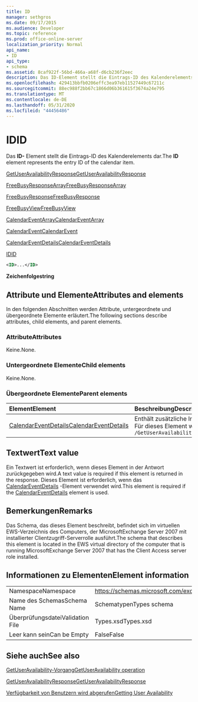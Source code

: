 ```yaml
---
title: ID
manager: sethgros
ms.date: 09/17/2015
ms.audience: Developer
ms.topic: reference
ms.prod: office-online-server
localization_priority: Normal
api_name:
- ID
api_type:
- schema
ms.assetid: 8caf922f-56bd-466a-a68f-d6cb236f2eec
description: Das ID-Element stellt die Eintrags-ID des Kalenderelements dar.
ms.openlocfilehash: 429413bbfb0206effc3ea97eb11527449c67211c
ms.sourcegitcommit: 88ec988f2bb67c1866d06b361615f3674a24e795
ms.translationtype: MT
ms.contentlocale: de-DE
ms.lasthandoff: 05/31/2020
ms.locfileid: "44456486"
---
```

# <a name="id"></a><span data-ttu-id="9ca14-103">ID</span><span class="sxs-lookup"><span data-stu-id="9ca14-103">ID</span></span>

<span data-ttu-id="9ca14-104">Das **ID-** Element stellt die Eintrags-ID des Kalenderelements dar.</span><span class="sxs-lookup"><span data-stu-id="9ca14-104">The **ID** element represents the entry ID of the calendar item.</span></span> 
  
[<span data-ttu-id="9ca14-105">GetUserAvailabilityResponse</span><span class="sxs-lookup"><span data-stu-id="9ca14-105">GetUserAvailabilityResponse</span></span>](getuseravailabilityresponse.md)
  
[<span data-ttu-id="9ca14-106">FreeBusyResponseArray</span><span class="sxs-lookup"><span data-stu-id="9ca14-106">FreeBusyResponseArray</span></span>](freebusyresponsearray.md)
  
[<span data-ttu-id="9ca14-107">FreeBusyResponse</span><span class="sxs-lookup"><span data-stu-id="9ca14-107">FreeBusyResponse</span></span>](freebusyresponse.md)
  
[<span data-ttu-id="9ca14-108">FreeBusyView</span><span class="sxs-lookup"><span data-stu-id="9ca14-108">FreeBusyView</span></span>](freebusyview.md)
  
[<span data-ttu-id="9ca14-109">CalendarEventArray</span><span class="sxs-lookup"><span data-stu-id="9ca14-109">CalendarEventArray</span></span>](calendareventarray.md)
  
[<span data-ttu-id="9ca14-110">CalendarEvent</span><span class="sxs-lookup"><span data-stu-id="9ca14-110">CalendarEvent</span></span>](calendarevent.md)
  
[<span data-ttu-id="9ca14-111">CalendarEventDetails</span><span class="sxs-lookup"><span data-stu-id="9ca14-111">CalendarEventDetails</span></span>](calendareventdetails.md)
  
[<span data-ttu-id="9ca14-112">ID</span><span class="sxs-lookup"><span data-stu-id="9ca14-112">ID</span></span>](id.md)
  
```xml
<ID>...</ID>
```

 <span data-ttu-id="9ca14-113">**Zeichenfolge**</span><span class="sxs-lookup"><span data-stu-id="9ca14-113">**string**</span></span>
## <a name="attributes-and-elements"></a><span data-ttu-id="9ca14-114">Attribute und Elemente</span><span class="sxs-lookup"><span data-stu-id="9ca14-114">Attributes and elements</span></span>

<span data-ttu-id="9ca14-115">In den folgenden Abschnitten werden Attribute, untergeordnete und übergeordnete Elemente erläutert.</span><span class="sxs-lookup"><span data-stu-id="9ca14-115">The following sections describe attributes, child elements, and parent elements.</span></span>
  
### <a name="attributes"></a><span data-ttu-id="9ca14-116">Attribute</span><span class="sxs-lookup"><span data-stu-id="9ca14-116">Attributes</span></span>

<span data-ttu-id="9ca14-117">Keine.</span><span class="sxs-lookup"><span data-stu-id="9ca14-117">None.</span></span>
  
### <a name="child-elements"></a><span data-ttu-id="9ca14-118">Untergeordnete Elemente</span><span class="sxs-lookup"><span data-stu-id="9ca14-118">Child elements</span></span>

<span data-ttu-id="9ca14-119">Keine.</span><span class="sxs-lookup"><span data-stu-id="9ca14-119">None.</span></span>
  
### <a name="parent-elements"></a><span data-ttu-id="9ca14-120">Übergeordnete Elemente</span><span class="sxs-lookup"><span data-stu-id="9ca14-120">Parent elements</span></span>

|<span data-ttu-id="9ca14-121">**Element**</span><span class="sxs-lookup"><span data-stu-id="9ca14-121">**Element**</span></span>|<span data-ttu-id="9ca14-122">**Beschreibung**</span><span class="sxs-lookup"><span data-stu-id="9ca14-122">**Description**</span></span>|
|:-----|:-----|
|[<span data-ttu-id="9ca14-123">CalendarEventDetails</span><span class="sxs-lookup"><span data-stu-id="9ca14-123">CalendarEventDetails</span></span>](calendareventdetails.md) <br/> |<span data-ttu-id="9ca14-124">Enthält zusätzliche Informationen für ein Calendar-Ereignis.</span><span class="sxs-lookup"><span data-stu-id="9ca14-124">Provides additional information for a calendar event.</span></span>  <br/> <span data-ttu-id="9ca14-125">Für dieses Element wird folgender XPath-Ausdruck verwendet: </span><span class="sxs-lookup"><span data-stu-id="9ca14-125">The following is the XPath expression to this element:</span></span>  <br/>  `/GetUserAvailabilityResponse/FreeBusyResponseArray/FreeBusyResponse/FreeBusyView/CalendarEventArray/CalendarEvent[i]/CalendarEventDetails` <br/> |
   
## <a name="text-value"></a><span data-ttu-id="9ca14-126">Textwert</span><span class="sxs-lookup"><span data-stu-id="9ca14-126">Text value</span></span>

<span data-ttu-id="9ca14-127">Ein Textwert ist erforderlich, wenn dieses Element in der Antwort zurückgegeben wird.</span><span class="sxs-lookup"><span data-stu-id="9ca14-127">A text value is required if this element is returned in the response.</span></span> <span data-ttu-id="9ca14-128">Dieses Element ist erforderlich, wenn das [CalendarEventDetails](calendareventdetails.md) -Element verwendet wird.</span><span class="sxs-lookup"><span data-stu-id="9ca14-128">This element is required if the [CalendarEventDetails](calendareventdetails.md) element is used.</span></span> 
  
## <a name="remarks"></a><span data-ttu-id="9ca14-129">Bemerkungen</span><span class="sxs-lookup"><span data-stu-id="9ca14-129">Remarks</span></span>

<span data-ttu-id="9ca14-130">Das Schema, das dieses Element beschreibt, befindet sich im virtuellen EWS-Verzeichnis des Computers, der MicrosoftExchange Server 2007 mit installierter Clientzugriff-Serverrolle ausführt.</span><span class="sxs-lookup"><span data-stu-id="9ca14-130">The schema that describes this element is located in the EWS virtual directory of the computer that is running MicrosoftExchange Server 2007 that has the Client Access server role installed.</span></span>
  
## <a name="element-information"></a><span data-ttu-id="9ca14-131">Informationen zu Elementen</span><span class="sxs-lookup"><span data-stu-id="9ca14-131">Element information</span></span>

|||
|:-----|:-----|
|<span data-ttu-id="9ca14-132">Namespace</span><span class="sxs-lookup"><span data-stu-id="9ca14-132">Namespace</span></span>  <br/> |https://schemas.microsoft.com/exchange/services/2006/types  <br/> |
|<span data-ttu-id="9ca14-133">Name des Schemas</span><span class="sxs-lookup"><span data-stu-id="9ca14-133">Schema Name</span></span>  <br/> |<span data-ttu-id="9ca14-134">Schematypen</span><span class="sxs-lookup"><span data-stu-id="9ca14-134">Types schema</span></span>  <br/> |
|<span data-ttu-id="9ca14-135">Überprüfungsdatei</span><span class="sxs-lookup"><span data-stu-id="9ca14-135">Validation File</span></span>  <br/> |<span data-ttu-id="9ca14-136">Types.xsd</span><span class="sxs-lookup"><span data-stu-id="9ca14-136">Types.xsd</span></span>  <br/> |
|<span data-ttu-id="9ca14-137">Leer kann sein</span><span class="sxs-lookup"><span data-stu-id="9ca14-137">Can be Empty</span></span>  <br/> |<span data-ttu-id="9ca14-138">False</span><span class="sxs-lookup"><span data-stu-id="9ca14-138">False</span></span>  <br/> |
   
## <a name="see-also"></a><span data-ttu-id="9ca14-139">Siehe auch</span><span class="sxs-lookup"><span data-stu-id="9ca14-139">See also</span></span>



[<span data-ttu-id="9ca14-140">GetUserAvailability-Vorgang</span><span class="sxs-lookup"><span data-stu-id="9ca14-140">GetUserAvailability operation</span></span>](getuseravailability-operation.md)
  
[<span data-ttu-id="9ca14-141">GetUserAvailabilityResponse</span><span class="sxs-lookup"><span data-stu-id="9ca14-141">GetUserAvailabilityResponse</span></span>](getuseravailabilityresponse.md)


[<span data-ttu-id="9ca14-142">Verfügbarkeit von Benutzern wird abgerufen</span><span class="sxs-lookup"><span data-stu-id="9ca14-142">Getting User Availability</span></span>](https://msdn.microsoft.com/library/d4133fcb-9b0f-4e6b-aadf-a389da83516a%28Office.15%29.aspx)

